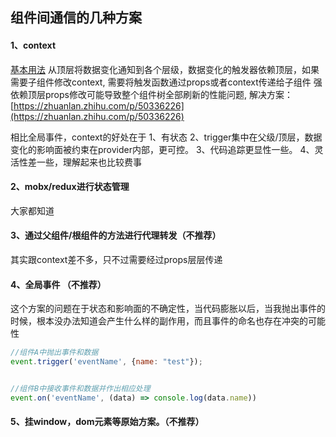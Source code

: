 ## 组件间通信的几种方案

#### 1、context
[基本用法](https://juejin.im/post/5ac598916fb9a028ca53333c)
从顶层将数据变化通知到各个层级，数据变化的触发器依赖顶层，如果需要子组件修改context, 需要将触发函数通过props或者context传递给子组件
强依赖顶层props修改可能导致整个组件树全部刷新的性能问题, 解决方案：
[https://zhuanlan.zhihu.com/p/50336226](https://zhuanlan.zhihu.com/p/50336226)

相比全局事件，context的好处在于
1、有状态
2、trigger集中在父级/顶层，数据变化的影响面被约束在provider内部，更可控。
3、代码追踪更显性一些。
4、灵活性差一些，理解起来也比较费事

#### 2、mobx/redux进行状态管理
大家都知道

#### 3、通过父组件/根组件的方法进行代理转发（不推荐）
其实跟context差不多，只不过需要经过props层层传递

#### 4、全局事件 （不推荐）
这个方案的问题在于状态和影响面的不确定性，当代码膨胀以后，当我抛出事件的时候，根本没办法知道会产生什么样的副作用，而且事件的命名也存在冲突的可能性

```js
//组件A中抛出事件和数据
event.trigger('eventName', {name: "test"});


//组件B中接收事件和数据并作出相应处理
event.on('eventName', (data) => console.log(data.name))

````

#### 5、挂window，dom元素等原始方案。（不推荐）